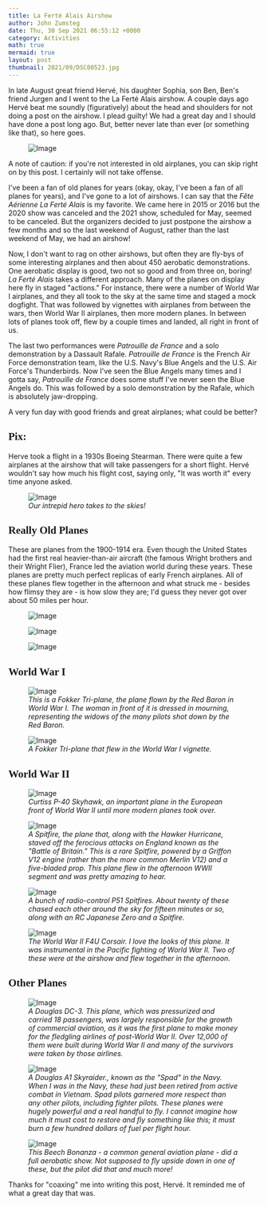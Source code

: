 ```yaml
---
title: La Ferté Alais Airshow
author: John Zumsteg
date: Thu, 30 Sep 2021 06:55:12 +0000
category: Activities
math: true
mermaid: true
layout: post
thumbnail: 2021/09/DSC00523.jpg
---
```



In late August great friend Hervé, his daughter Sophia, son Ben, Ben's friend Jurgen and I went to the La Ferté Alais airshow. A couple days ago Hervé beat me soundly (figuratively) about the head and shoulders for not doing a post on the airshow. I plead guilty! We had a great day and I should have done a post long ago. But, better never late than ever (or something like that), so here goes.

<p style="text-align: center;"> </p>
<figure class = "portrait">
	<img src="{{"/assets/images/2021/09/IMG_0255.jpg" | prepend: site.baseurl | prepend: site.url }}" alt="Image" />
	<figcaption></figcaption>
</figure>

A note of caution: if you're not interested in old airplanes, you can skip right on by this post. I certainly will not take offense.

I've been a fan of old planes for years (okay, okay, I've been a fan of all planes for years), and I've gone to a lot of airshows. I can say that the *Fête Aérienne La Ferté Alais* is my favorite. We came here in 2015 or 2016 but the 2020 show was canceled and the 2021 show, scheduled for May, seemed to be canceled. But the organizers decided to just postpone the airshow a few months and so the last weekend of August, rather than the last weekend of May, we had an airshow!

Now, I don't want to rag on other airshows, but often they are fly-bys of some interesting airplanes and then about 450 aerobatic demonstrations. One aerobatic display is good, two not so good and from three on, boring! *La Ferté Alais* takes a different approach. Many of the planes on display here fly in staged "actions." For instance, there were a number of World War I airplanes, and they all took to the sky at the same time and staged a mock dogfight. That was followed by vignettes with airplanes from between the wars, then World War II airplanes, then more modern planes. In between lots of planes took off, flew by a couple times and landed, all right in front of us.

The last two performances were *Patrouille de France* and a solo demonstration by a Dassault Rafale. *Patrouille de France* is the French Air Force demonstration team, like the U.S. Navy's Blue Angels and the U.S. Air Force's Thunderbirds. Now I've seen the Blue Angels many times and I gotta say, *Patrouille de France* does some stuff I've never seen the Blue Angels do. This was followed by a solo demonstration by the Rafale, which is absolutely jaw-dropping.

A very fun day with good friends and great airplanes; what could be better?
<h2 style="font-family: verdana;">Pix:</h2>
Herve took a flight in a 1930s Boeing Stearman. There were quite a few airplanes at the airshow that will take passengers for a short flight. Hervé wouldn't say how much his flight cost, saying only, "It was worth it" every time anyone asked.

<figure class = "landscape">
	<img src="{{"/assets/images/2021/09/DSC00505.jpg" | prepend: site.baseurl | prepend: site.url }}" alt="Image" />
	<figcaption><em>Our intrepid hero takes to the skies!</em></figcaption>
</figure>


<h2 style="font-family: verdana;">Really Old Planes</h2>
These are planes from the 1900-1914 era. Even though the United States had the first real heavier-than-air aircraft (the famous Wright brothers and their Wright Flier), France led the aviation world during these years. These planes are pretty much perfect replicas of early French airplanes. All of these planes flew together in the afternoon and what struck me - besides how flimsy they are - is how slow they are; I'd guess they never got over about 50 miles per hour.
<figure class = "landscape">
	<img src="{{"/assets/images/2021/09/DSC00525.jpg" | prepend: site.baseurl | prepend: site.url }}" alt="Image" />
	<figcaption></figcaption>
</figure>



<figure class = "landscape">
	<img src="{{"/assets/images/2021/09/DSC00526.jpg" | prepend: site.baseurl | prepend: site.url }}" alt="Image" />
	<figcaption></figcaption>
</figure>



<figure class = "landscape">
	<img src="{{"/assets/images/2021/09/DSC00527.jpg" | prepend: site.baseurl | prepend: site.url }}" alt="Image" />
	<figcaption></figcaption>
</figure>


<h2 style="font-family: verdana;">World War I</h2>
<figure class = "landscape">
	<img src="{{"/assets/images/2021/09/DSC00531.jpg" | prepend: site.baseurl | prepend: site.url }}" alt="Image" />
	<figcaption><em>This is a Fokker Tri-plane, the plane flown by the Red Baron in World War I. The woman in front of it is dressed in mourning, representing the widows of the many pilots shot down by the Red Baron. </em></figcaption>
</figure>



<figure class = "landscape">
	<img src="{{"/assets/images/2021/09/DSC00539.jpg" | prepend: site.baseurl | prepend: site.url }}" alt="Image" />
	<figcaption><em>A Fokker Tri-plane that flew in the World War I vignette.</em></figcaption>
</figure>


<h2 style="font-family: verdana;">World War II</h2>
<figure class = "landscape">
	<img src="{{"/assets/images/2021/09/DSC00524.jpg" | prepend: site.baseurl | prepend: site.url }}" alt="Image" />
	<figcaption><em>Curtiss P-40 Skyhawk, an important plane in the European front of World War II until more modern planes took over.</em></figcaption>
</figure>



<figure class = "landscape">
	<img src="{{"/assets/images/2021/09/DSC00523.jpg" | prepend: site.baseurl | prepend: site.url }}" alt="Image" />
	<figcaption><em>A Spitfire, the plane that, along with the Hawker Hurricane, staved off the ferocious attacks on England known as the "Battle of Britain." This is a rare Spitfire, powered by a Griffon V12 engine (rather than the more common Merlin V12) and a five-bladed prop. This plane flew in the afternoon WWII segment and was pretty amazing to hear.</em></figcaption>
</figure>



<figure class = "landscape">
	<img src="{{"/assets/images/2021/09/DSC00520.jpg" | prepend: site.baseurl | prepend: site.url }}" alt="Image" />
	<figcaption><em>A bunch of radio-control P51 Spitfires. About twenty of these chased each other around the sky for fifteen minutes or so, along with an RC Japanese Zero and a Spitfire.</em></figcaption>
</figure>



<figure class = "landscape">
	<img src="{{"/assets/images/2021/09/DSC00514.jpg" | prepend: site.baseurl | prepend: site.url }}" alt="Image" />
	<figcaption><em>The World War II F4U Corsair. I love the looks of this plane. It was instrumental in the Pacific fighting of World War II. Two of these were at the airshow and flew together in the afternoon.</em></figcaption>
</figure>


<h2 style="font-family: verdana;">Other Planes</h2>
<figure class = "landscape">
	<img src="{{"/assets/images/2021/09/DSC00551.jpg" | prepend: site.baseurl | prepend: site.url }}" alt="Image" />
	<figcaption><em>A Douglas DC-3. This plane, which was pressurized and carried 18 passengers, was largely responsible for the growth of commercial aviation, as it was the first plane to make money for the fledgling airlines of post-World War II. Over 12,000 of them were built during World War II and many of the survivors were taken by those airlines.</em></figcaption>
</figure>



<figure class = "landscape">
	<img src="{{"/assets/images/2021/09/DSC00517.jpg" | prepend: site.baseurl | prepend: site.url }}" alt="Image" />
	<figcaption><em>A Douglas A1 Skyraider., known as the "Spad" in the Navy. When I was in the Navy, these had just been retired from active combat in Vietnam. Spad pilots garnered more respect than any other pilots, including fighter pilots. These planes were hugely powerful and a real handful to fly. I cannot imagine how much it must cost to restore and fly something like this; it must burn a few hundred dollars of fuel per flight hour.</em></figcaption>
</figure>



<figure class = "landscape">
	<img src="{{"/assets/images/2021/09/DSC00546.jpg" | prepend: site.baseurl | prepend: site.url }}" alt="Image" />
	<figcaption><em>This Beech Bonanza - a common general aviation plane - did a full aerobatic show. Not supposed to fly upside down in one of these, but the pilot did that and much more!</em></figcaption>
</figure>



Thanks for "coaxing" me into writing this post, Hervé. It reminded me of what a great day that was.
